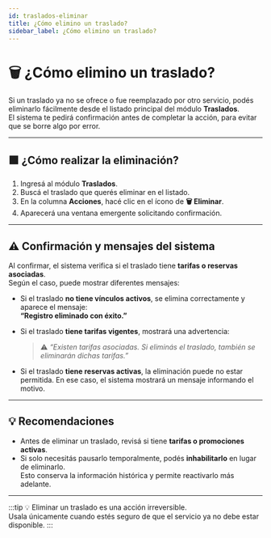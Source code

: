 ```yaml
---
id: traslados-eliminar
title: ¿Cómo elimino un traslado?
sidebar_label: ¿Cómo elimino un traslado?
---
```


# 🗑️ ¿Cómo elimino un traslado?

Si un traslado ya no se ofrece o fue reemplazado por otro servicio, podés eliminarlo fácilmente desde el listado principal del módulo **Traslados**.  
El sistema te pedirá confirmación antes de completar la acción, para evitar que se borre algo por error.

---

## 🟩 ¿Cómo realizar la eliminación?

1. Ingresá al módulo **Traslados**.  
2. Buscá el traslado que querés eliminar en el listado.  
3. En la columna **Acciones**, hacé clic en el ícono de **🗑️ Eliminar**.  
4. Aparecerá una ventana emergente solicitando confirmación.

<!-- ![Eliminar traslado](/img/producto/traslados/eliminar-traslado.png) -->

---

## ⚠️ Confirmación y mensajes del sistema

Al confirmar, el sistema verifica si el traslado tiene **tarifas o reservas asociadas**.  
Según el caso, puede mostrar diferentes mensajes:

- Si el traslado **no tiene vínculos activos**, se elimina correctamente y aparece el mensaje:  
  **“Registro eliminado con éxito.”**

- Si el traslado **tiene tarifas vigentes**, mostrará una advertencia:  
  > ⚠️ *“Existen tarifas asociadas. Si eliminás el traslado, también se eliminarán dichas tarifas.”*

- Si el traslado **tiene reservas activas**, la eliminación puede no estar permitida. En ese caso, el sistema mostrará un mensaje informando el motivo.

---

## 💡 Recomendaciones

- Antes de eliminar un traslado, revisá si tiene **tarifas o promociones activas**.  
- Si solo necesitás pausarlo temporalmente, podés **inhabilitarlo** en lugar de eliminarlo.  
  Esto conserva la información histórica y permite reactivarlo más adelante.

---

:::tip
💡 Eliminar un traslado es una acción irreversible.  
Usala únicamente cuando estés seguro de que el servicio ya no debe estar disponible.
:::
